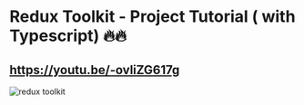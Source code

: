 # Redux Toolkit - Project Tutorial ( with Typescript) 🔥🔥
## https://youtu.be/-ovliZG617g

![redux toolkit](https://github.com/user-attachments/assets/d21c99df-9039-40a5-a6dc-f9c40811d7f1)
